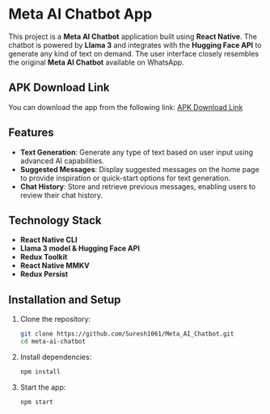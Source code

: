 # Meta AI Chatbot App

This project is a **Meta AI Chatbot** application built using **React Native**. The chatbot is powered by **Llama 3** and integrates with the **Hugging Face API** to generate any kind of text on demand. The user interface closely resembles the original **Meta AI Chatbot** available on WhatsApp.

## APK Download Link

You can download the app from the following link: [APK Download Link](https://www.upload-apk.com/en/phwmQvLAMlv9fMy)

## Features

- **Text Generation**: Generate any type of text based on user input using advanced AI capabilities.
- **Suggested Messages**: Display suggested messages on the home page to provide inspiration or quick-start options for text generation.
- **Chat History**: Store and retrieve previous messages, enabling users to review their chat history.

## Technology Stack
- **React Native CLI**
- **Llama 3 model & Hugging Face API**
- **Redux Toolkit**
- **React Native MMKV**
- **Redux Persist**

## Installation and Setup
1. Clone the repository:
   ```bash
   git clone https://github.com/Suresh1061/Meta_AI_Chatbot.git
   cd meta-ai-chatbot

2. Install dependencies:
   ```bash
   npm install
   ```

3. Start the app:
   ```bash
   npm start
   ```
